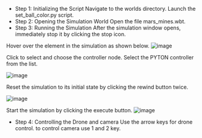 - Step 1: Initializing the Script
Navigate to the worlds directory.
Launch the set_ball_color.py script.
- Step 2: Opening the Simulation World
Open the file mars_mines.wbt.
- Step 3: Running the Simulation
After the simulation window opens, immediately stop it by clicking the stop icon.


Hover over the element in the simulation as shown below.
![image](https://github.com/arion023/KNR-droniada/assets/117840525/0f768c7b-441d-4af4-ae63-ee6c63e03882)


Click to select and choose the controller node. Select the PYTON controller from the list.

![image](https://github.com/arion023/KNR-droniada/assets/117840525/891ea3c9-fe31-4a59-9a1e-96e5f99f8414)

Reset the simulation to its initial state by clicking the rewind button twice.

![image](https://github.com/arion023/KNR-droniada/assets/117840525/06ee3a73-be82-488b-b483-bfd140791a3f)

Start the simulation by clicking the execute button.
![image](https://github.com/arion023/KNR-droniada/assets/117840525/b099eba9-7e52-4603-aead-15bd512aad22)


- Step 4: Controlling the Drone and camera
Use the arrow keys for drone control.
to control camera use 1 and 2 key.
